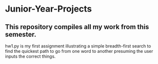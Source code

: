# Junior-Year-Projects
## This repository compiles all my work from this semester.

hw1.py is my first assignment illustrating a simple breadth-first search to find the quickest path to go from one word to another presuming the user inputs the correct things.
